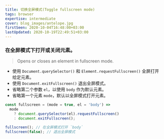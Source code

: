 ```yaml
---
title: 切换全屏模式(Toggle fullscreen mode)
tags: browser
expertise: intermediate
cover: blog_images/antelope.jpg
firstSeen: 2020-10-04T16:48:00+03:00
lastUpdated: 2020-10-19T22:49:51+03:00
---
```


### 在全屏模式下打开或关闭元素。
> Opens or closes an element in fullscreen mode.

- 使用 `Document.querySelector()` 和 `Element.requestFullscreen()` 全屏打开给定元素。
- 使用 `Document.exitFullscreen()` 退出全屏模式。
- 省略第二个参数 `el`，以使用 `body` 作为默认元素。
- 省略第一个元素 `mode`，默认以全屏模式打开元素。

```js
const fullscreen = (mode = true, el = 'body') =>
  mode
    ? document.querySelector(el).requestFullscreen()
    : document.exitFullscreen();
```

```js
fullscreen(); // 在全屏模式打开 `body`
fullscreen(false); // 退出全屏模式
```
